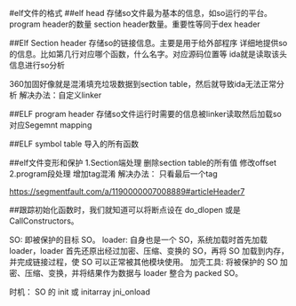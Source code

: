 #elf文件的格式
##elf head
存储so文件最为基本的信息，如so运行的平台。program header的数量 section header数量。重要性等同于dex header

##Elf Section header
存储so的链接信息。主要是用于给外部程序 详细地提供so的信息。比如第几行对应哪个函数，什么名字。对应源码位置等
ida就是读取该头信息进行so分析

360加固好像就是混淆填充垃圾数据到section table，然后就导致ida无法正常分析
解决办法：自定义linker


##ELF program header
存储so文件运行时需要的信息被linker读取然后加载so
对应Segemnt mapping

##ELF symbol table
导入的所有函数

##elf文件变形和保护
1.Section端处理
删除section table的所有值
修改offset
2.program段处理
增加tag混淆
解决办法：
只看最后一个tag


https://segmentfault.com/a/1190000007008889#articleHeader7

##跟踪初始化函数时，我们就知道可以将断点设在 do_dlopen 或是 CallConstructors。

SO: 即被保护的目标 SO。
loader: 自身也是一个 SO，系统加载时首先加载 loader，loader 首先还原出经过加密、压缩、变换的 SO，再将 SO 加载到内存，并完成链接过程，使 SO 可以正常被其他模块使用。
加壳工具: 将被保护的 SO 加密、压缩、变换，并将结果作为数据与 loader 整合为 packed SO。

时机：
SO 的 init 或 initarray
jni_onload